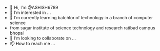 - 👋 Hi, I’m @ASHISH6789
- 👀 I’m interested in ...
- 🌱 I’m currently learning batchlor of technology in a branch of computer science
-  from sagar institute of science technology and research ratibad campus bhopal
- 💞️ I’m looking to collaborate on ...
- 📫 How to reach me ...

<!---
ASHISH6789/ASHISH6789 is a ✨ special ✨ repository because its `README.md` (this file) appears on your GitHub profile.
You can click the Preview link to take a look at your changes.
--->

